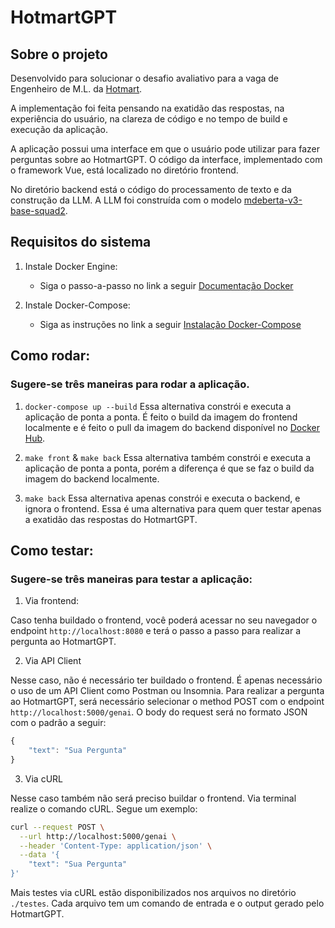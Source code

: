 # HotmartGPT

## Sobre o projeto
Desenvolvido para solucionar o desafio avaliativo para a vaga de Engenheiro de M.L. da [Hotmart](https://hotmart.com/pt-br).

A implementação foi feita pensando na exatidão das respostas, na experiência do usuário, na clareza de código e no tempo de build e execução da aplicação.

A aplicação possui uma interface em que o usuário pode utilizar para fazer perguntas sobre ao HotmartGPT.
O código da interface, implementado com o framework Vue, está localizado no diretório frontend.

No diretório backend está o código do processamento de texto e da construção da LLM. A LLM foi construída com o modelo [mdeberta-v3-base-squad2](https://huggingface.co/timpal0l/mdeberta-v3-base-squad2).


## Requisitos do sistema
1. Instale Docker Engine:

    * Siga o passo-a-passo no link a seguir [Documentação Docker](https://docs.docker.com/engine/install/)

2. Instale Docker-Compose:
    
    * Siga as instruções no link a seguir  [Instalação Docker-Compose](https://docs.docker.com/compose/install/standalone/)

## Como rodar:

### Sugere-se três maneiras para rodar a aplicação.

1. `docker-compose up --build`
Essa alternativa constrói e executa a aplicação de ponta a ponta. 
É feito o build da imagem do frontend localmente e é feito o pull da imagem do backend disponível no [Docker Hub](https://hub.docker.com/r/danlawand/personalgpt).

2. `make front` & `make back`
Essa alternativa também constrói e executa a aplicação de ponta a ponta, porém a diferença é que se faz o build da imagem do backend localmente. 

3. `make back`
Essa alternativa apenas constrói e executa o backend, e ignora o frontend.
Essa é uma alternativa para quem quer testar apenas a exatidão das respostas do HotmartGPT. 

## Como testar:

### Sugere-se três maneiras para testar a aplicação:

1. Via frontend:

Caso tenha buildado o frontend, você poderá acessar no seu navegador o endpoint `http://localhost:8080` e terá o passo a passo para realizar a pergunta ao HotmartGPT.

2. Via API Client

Nesse caso, não é necessário ter buildado o frontend.
É apenas necessário o uso de um API Client como Postman ou Insomnia.
Para realizar a pergunta ao HotmartGPT, será necessário selecionar o method POST com o endpoint `http://localhost:5000/genai`. O body do request será no formato JSON com o padrão a seguir:

```js
{
    "text": "Sua Pergunta"
}
```

3. Via cURL

Nesse caso também não será preciso buildar o frontend.
Via terminal realize o comando cURL.
Segue um exemplo:

```sh
curl --request POST \
  --url http://localhost:5000/genai \
  --header 'Content-Type: application/json' \
  --data '{
	"text": "Sua Pergunta"
}'
```
Mais testes via cURL estão disponibilizados nos arquivos no diretório `./testes`.
Cada arquivo tem um comando de entrada e o output gerado pelo HotmartGPT.
